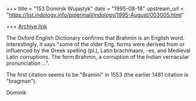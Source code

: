 +++
title = "153 Dominik Wujastyk"
date = "1995-08-18"
upstream_url = "https://list.indology.info/pipermail/indology/1995-August/003005.html"

+++
[Archive link](https://list.indology.info/pipermail/indology/1995-August/003005.html)

The Oxford English Dictionary confirms that Brahmin is an English
word.  Interestingly, it says "some of the older Eng. forms were
derived from or influenced by the Greek spelling
<beta rho alpha chi mu alpha nu epsilon sigma> (pl.), Latin brachmaani, -es,
and Medieval Latin corruptions.  The form Brahmin, a corruption of the 
Indian vernacular pronunciation ...".  

The first citation seems to be "Bramini" in 1553 (the earlier 1481
citation is "bragman").

Dominik






